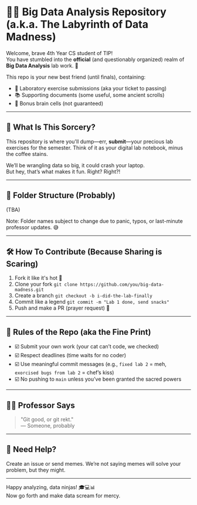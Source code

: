 # 🧠💾 Big Data Analysis Repository (a.k.a. The Labyrinth of Data Madness)

Welcome, brave 4th Year CS student of TIP!  
You have stumbled into the **official** (and questionably organized) realm of **Big Data Analysis** lab work. 🎉

This repo is your new best friend (until finals), containing:

- 📁 Laboratory exercise submissions (aka your ticket to passing)
- 📚 Supporting documents (some useful, some ancient scrolls)
- 🧪 Bonus brain cells (not guaranteed)

---

## 🧪 What Is This Sorcery?

This repository is where you'll dump—err, **submit**—your precious lab exercises for the semester. Think of it as your digital lab notebook, minus the coffee stains.

We’ll be wrangling data so big, it could crash your laptop.  
But hey, that’s what makes it fun. Right? Right?!

---

## 📂 Folder Structure (Probably)

(TBA)



Note: Folder names subject to change due to panic, typos, or last-minute professor updates. 😅

---

## 🛠️ How To Contribute (Because Sharing is Scaring)

1. Fork it like it's hot 🍴  
2. Clone your fork `git clone https://github.com/you/big-data-madness.git`
3. Create a branch `git checkout -b i-did-the-lab-finally`
4. Commit like a legend `git commit -m "Lab 1 done, send snacks"`
5. Push and make a PR (prayer request) 🙏

---

## 📜 Rules of the Repo (aka the Fine Print)

- ☑️ Submit your own work (your cat can’t code, we checked)
- ☑️ Respect deadlines (time waits for no coder)
- ☑️ Use meaningful commit messages (e.g., `fixed lab 2` = meh, `exorcised bugs from lab 2` = chef’s kiss)
- ☑️ No pushing to `main` unless you’ve been granted the sacred powers

---

## 👩‍🏫 Professor Says

> "Git good, or git rekt."  
> — Someone, probably

---

## 🧠 Need Help?

Create an issue or send memes. We’re not saying memes will solve your problem, but they might.

---

Happy analyzing, data ninjas! 🎓💻📊  
Now go forth and make data scream for mercy.
